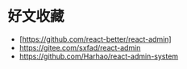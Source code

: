 # 好文收藏

- [https://github.com/react-better/react-admin] 
- https://gitee.com/sxfad/react-admin
- https://github.com/Harhao/react-admin-system